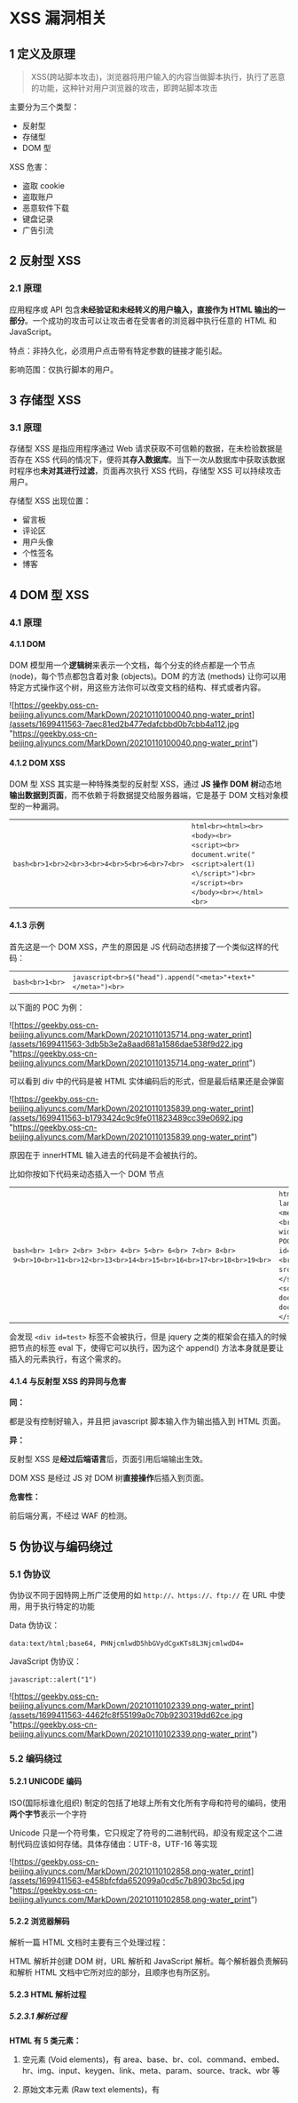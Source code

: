 
# [](#xss-%E6%BC%8F%E6%B4%9E%E7%9B%B8%E5%85%B3)XSS 漏洞相关

## [](#1-%E5%AE%9A%E4%B9%89%E5%8F%8A%E5%8E%9F%E7%90%86)1 定义及原理

> XSS(跨站脚本攻击)，浏览器将用户输入的内容当做脚本执行，执行了恶意的功能，这种针对用户浏览器的攻击，即跨站脚本攻击

主要分为三个类型：

-   反射型
-   存储型
-   DOM 型

XSS 危害：

-   盗取 cookie
-   盗取账户
-   恶意软件下载
-   键盘记录
-   广告引流

## [](#2-%E5%8F%8D%E5%B0%84%E5%9E%8B-xss)2 反射型 XSS

### [](#21-%E5%8E%9F%E7%90%86)2.1 原理

应用程序或 API 包含**未经验证和未经转义的用户输入，直接作为 HTML 输出的一部分**。一个成功的攻击可以让攻击者在受害者的浏览器中执行任意的 HTML 和 JavaScript。

特点：非持久化，必须用户点击带有特定参数的链接才能引起。

影响范围：仅执行脚本的用户。

## [](#3-%E5%AD%98%E5%82%A8%E5%9E%8B-xss)3 存储型 XSS

### [](#31-%E5%8E%9F%E7%90%86)3.1 原理

存储型 XSS 是指应用程序通过 Web 请求获取不可信赖的数据，在未检验数据是否存在 XSS 代码的情况下，便将其**存入数据库**。当下一次从数据库中获取该数据时程序也**未对其进行过滤**，页面再次执行 XSS 代码，存储型 XSS 可以持续攻击用户。

存储型 XSS 出现位置：

-   留言板
-   评论区
-   用户头像
-   个性签名
-   博客

## [](#4-dom-%E5%9E%8B-xss)4 DOM 型 XSS

### [](#41-%E5%8E%9F%E7%90%86)4.1 原理

#### [](#411-dom)4.1.1 DOM

DOM 模型用一个**逻辑树**来表示一个文档，每个分支的终点都是一个节点 (node)，每个节点都包含着对象 (objects)。DOM 的方法 (methods) 让你可以用特定方式操作这个树，用这些方法你可以改变文档的结构、样式或者内容。

![https://geekby.oss-cn-beijing.aliyuncs.com/MarkDown/20210110100040.png-water_print](assets/1699411563-7aec81ed2b477edafcbbd0b7cbb4a112.jpg "https://geekby.oss-cn-beijing.aliyuncs.com/MarkDown/20210110100040.png-water_print")

#### [](#412-dom-xss)4.1.2 DOM XSS

DOM 型 XSS 其实是一种特殊类型的反射型 XSS，通过 **JS 操作 DOM 树**动态地**输出数据到页面**，而不依赖于将数据提交给服务器端，它是基于 DOM 文档对象模型的一种漏洞。

|     |     |     |
| --- | --- | --- |
| ```bash<br>1<br>2<br>3<br>4<br>5<br>6<br>7<br>``` | ```html<br><html><br>    <body><br>        <script><br>            document.write("<script>alert(1)<\/script>")<br>        </script><br>    </body><br></html><br>``` |

#### [](#413-%E7%A4%BA%E4%BE%8B)4.1.3 示例

首先这是一个 DOM XSS，产生的原因是 JS 代码动态拼接了一个类似这样的代码：

|     |     |     |
| --- | --- | --- |
| ```bash<br>1<br>``` | ```javascript<br>$("head").append("<meta>"+text+"</meta>")<br>``` |

以下面的 POC 为例：

![https://geekby.oss-cn-beijing.aliyuncs.com/MarkDown/20210110135714.png-water_print](assets/1699411563-3db5b3e2a8aad681a1586dae538f9d22.jpg "https://geekby.oss-cn-beijing.aliyuncs.com/MarkDown/20210110135714.png-water_print")

可以看到 div 中的代码是被 HTML 实体编码后的形式，但是最后结果还是会弹窗

![https://geekby.oss-cn-beijing.aliyuncs.com/MarkDown/20210110135839.png-water_print](assets/1699411563-b1793424c9c9fe011823489cc39e0692.jpg "https://geekby.oss-cn-beijing.aliyuncs.com/MarkDown/20210110135839.png-water_print")

原因在于 innerHTML 输入进去的代码是不会被执行的。

比如你按如下代码来动态插入一个 DOM 节点

|     |     |     |
| --- | --- | --- |
| ```bash<br> 1<br> 2<br> 3<br> 4<br> 5<br> 6<br> 7<br> 8<br> 9<br>10<br>11<br>12<br>13<br>14<br>15<br>16<br>17<br>18<br>19<br>``` | ```html<br><!DOCTYPE html><br><!DOCTYPE html><br><html lang="en"><br><head><br>    <meta charset="UTF-8"><br>    <meta http-equiv="X-UA-Compatible" content="IE=edge"><br>    <meta name="viewport" content="width=device-width, initial-scale=1.0"><br>    <title>DOM XSS POC</title><br></head><br><body><br>    <div id="demo">&lt;script&gt;alert`1`&lt;/script&gt;</div><br>    <script src="https://libs.baidu.com/jquery/2.1.1/jquery.min.js"></script><br>    <br><br>    <div id="test"></div><br>    <script><br>        document.getElementById("test").innerHTML = document.getElementById("demo").innerHTML + "";<br>    </script><br></body><br></html><br>``` |

会发现 `<div id=test>` 标签不会被执行，但是 jquery 之类的框架会在插入的时候把节点的标签 eval 下，使得它可以执行，因为这个 append() 方法本身就是要让插入的元素执行，有这个需求的。

#### [](#414-%E4%B8%8E%E5%8F%8D%E5%B0%84%E5%9E%8B-xss-%E7%9A%84%E5%BC%82%E5%90%8C%E4%B8%8E%E5%8D%B1%E5%AE%B3)4.1.4 与反射型 XSS 的异同与危害

**同：**

都是没有控制好输入，并且把 javascript 脚本输入作为输出插入到 HTML 页面。

**异：**

反射型 XSS 是**经过后端语言**后，页面引用后端输出生效。

DOM XSS 是经过 JS 对 DOM 树**直接操作**后插入到页面。

**危害性：**

前后端分离，不经过 WAF 的检测。

## [](#5-%E4%BC%AA%E5%8D%8F%E8%AE%AE%E4%B8%8E%E7%BC%96%E7%A0%81%E7%BB%95%E8%BF%87)5 伪协议与编码绕过

### [](#51-%E4%BC%AA%E5%8D%8F%E8%AE%AE)5.1 伪协议

伪协议不同于因特网上所广泛使用的如 `http://、https://、ftp://` 在 URL 中使用，用于执行特定的功能

Data 伪协议：

`data:text/html;base64, PHNjcmlwdD5hbGVydCgxKTs8L3NjcmlwdD4=`

JavaScript 伪协议：

`javascript::alert("1")`

![https://geekby.oss-cn-beijing.aliyuncs.com/MarkDown/20210110102339.png-water_print](assets/1699411563-4462fc8f55199a0c70b9230319dd62ce.jpg "https://geekby.oss-cn-beijing.aliyuncs.com/MarkDown/20210110102339.png-water_print")

### [](#52-%E7%BC%96%E7%A0%81%E7%BB%95%E8%BF%87)5.2 编码绕过

#### [](#521-unicode-%E7%BC%96%E7%A0%81)5.2.1 UNICODE 编码

ISO(国际标谁化组织) 制定的包括了地球上所有文化所有字母和符号的编码，使用**两个字节**表示一个字符

Unicode 只是一个符号集，它只规定了符号的二进制代码，却没有规定这个二进制代码应该如何存储。具体存储由：UTF-8，UTF-16 等实现

![https://geekby.oss-cn-beijing.aliyuncs.com/MarkDown/20210110102858.png-water_print](assets/1699411563-e458bfcfda652099a0cd5c7b8903bc5d.jpg "https://geekby.oss-cn-beijing.aliyuncs.com/MarkDown/20210110102858.png-water_print")

#### [](#522-%E6%B5%8F%E8%A7%88%E5%99%A8%E8%A7%A3%E7%A0%81)5.2.2 浏览器解码

解析一篇 HTML 文档时主要有三个处理过程：

HTML 解析并创建 DOM 树，URL 解析和 JavaScript 解析。每个解析器负责解码和解析 HTML 文档中它所对应的部分，且顺序也有所区别。

#### [](#523-html-%E8%A7%A3%E6%9E%90%E8%BF%87%E7%A8%8B)5.2.3 HTML 解析过程

##### [](#5231-%E8%A7%A3%E6%9E%90%E8%BF%87%E7%A8%8B)5.2.3.1 解析过程

**HTML 有 5 类元素：**

1.  空元素 (Void elements)，有 area、base、br、col、command、embed、hr、img、input、keygen、link、meta、param、source、track、wbr 等
    
2.  原始文本元素 (Raw text elements)，有 <script> 和 <style>
    
3.  RCDATA 元素 (RCDATA elements)，有 <textarea> 和 <title>
    
4.  外部元素 (Foreign elements)，例如 MathML 命名空间或者 SVG 命名空间的元素
    
5.  基本元素 (Normal elements)，即除了以上 4 种元素以外的元素
    

**五类元素的区别如下：**

1.  空元素，不能容纳任何内容（因为它们没有闭合标签，没有内容能够放在开始标签和闭合标签中间）。
    
2.  原始文本元素，可以容纳文本。
    
3.  RCDATA 元素，可以容纳文本和字符引用。
    
4.  外部元素，可以容纳文本、字符引用、CDATA 段、其他元素和注释
    
5.  基本元素，可以容纳文本、字符引用、其他元素和注释
    

HTML 解析器以状态机的方式运行，它从文档输入流中消耗字符并根据其转换规则转换到不同的状态。

![https://geekby.oss-cn-beijing.aliyuncs.com/MarkDown/20210110212335.png-water_print](assets/1699411563-c3f6890639b8e4fffb1b5bb9d509a8a8.jpg "https://geekby.oss-cn-beijing.aliyuncs.com/MarkDown/20210110212335.png-water_print")

以如下代码作为示例：

|     |     |     |
| --- | --- | --- |
| ```bash<br>1<br>2<br>3<br>4<br>5<br>``` | ```html<br><html><br> <body><br>   This is Geekby's blog<br> </body><br></html><br>``` |

1.  初始状态为「Data」State，当遇到 < 字符，状态变为「Tag open」state，读取一个 a-z 的字符将产生一个开始标签符号，状态相应变为「Tag name」state，一直保持这个状态直到读取到 >，每个字符都附加到这个符号名上，例子中创建的是一个 html 符号。
    
2.  当读取到 >，当前的符号就完成了，此时，状态回到「Data」state，<body> 标签重复这一处理过程。此时，html 和 body 标签都识别出来了。现在，回到「Data」State，读取「This is Geekby’s blog」中的每个字符生成一个字符符号。
    
3.  这样直到遇到 </body> 中的 <。现在，又回到了「Tag open」，读取下一个字符 /，进入到「Close tag open」，创建一个闭合标签符号，并且状态转移到「Tag name」state，还是保持这一状态，直到遇到 >。然后，产生一个新的标签符号并回到「Data」State。后面的闭合标签处理过程同上。
    

信息

HTML 解析器处于**数据状态（Data State）**、**RCDATA 状态（RCDATA State）**、**属性值状态（Attribute ValueState）时**，字符实体会被解码为对应的字符。

示例

|     |     |     |
| --- | --- | --- |
| ```bash<br>1<br>``` | ```html<br><div>&#60;img src=x onerror=alert(4)&#62;</div><br>``` |

< 和 > 被编码为字符实体 &#60; 和 &#62;。当 HTML 解析器解析完 <div> 时，会进入数据状态并发布标签令牌。接着解析到实体 &#60; 时因为处在数据状态，就会对实体进行解码为 <，后面的 &#62; 同样道理被解码为 >。

问题

被解码后，img 是否会被解析为 HTML 标签而导致 JS 执行呢？

因为解析器在使用字符引用后不会转换到标签打开状态（Tag Open State），不进入标签打开状态就不会被发布为 HTML 标签。因此，不会创建新 HTML 标签，只会将其作为数据来处理。

##### [](#5232-%E5%87%A0%E7%A7%8D%E7%89%B9%E6%AE%8A%E6%83%85%E5%86%B5)5.2.3.2 几种特殊情况

-   原始文本元素

在 HTML 中，属于 Raw text elements 的标签有两个：script、style。在 Raw text elements 类型标签下的所有内容块都属于该标签。

Raw textelements 类型标签下的所有字符实体编码都不会被 HTML 解码。HTML 解析器解析到 script、style 标签的内容块（数据）部分时，状态会进入 Script Data State，该状态并不在我们前面说的会解码字符实体的三条状态之中。

因此，`<script>&#97;&#108;&#101;&#114;&#116&#40;&#57;&#41;&#59</script>` 这样字符实体并不会被解码，也就不会执行 JS。

-   RCDATA 情况

在 HTML 中，属于 RCDATA 的标签有两个：textarea、title。

RCDATA Elements 类型的标签可以包含文本内容和字符实体。

解析器解析到 textarea、title 标签的数据部分时，状态会进入 RCDATA State。

前面我们提到，处于 RCDATA State 状态时，字符实体是会被解析器解码的。

示例

|     |     |     |
| --- | --- | --- |
| ```bash<br>1<br>``` | ```html<br><textarea>&#60;script&#62;alert(5)&#60;/script&#62;</textarea><br>``` |

解析器解析到它们时会进行解码

但是里面的 JS 同样还是不会被执行，原因还是因为解码字符实体状态机不会进入标签打开状态（Tag Open State），因此里面的 `<script>` 并不会被解析为 HTML 标签

#### [](#524-javascript-%E8%A7%A3%E6%9E%90)5.2.4 JavaScript 解析

形如 \\uXXXX 这样的 Unicode 字符转义序列或 Hex 编码是否能被解码需要看情况。

首先，JavaScript 中有三个地方可以出现 Unicode 字符转义序列：

1.  字符串中

Unicode 转义序列出现在字符串中时，它只会被解释为普通字符，而不会破坏字符串的上下文。

例如，`<script>alert("\u0031\u0030");</script>`

被编码转义的部分为 10，是字符串，会被正常解码，JS 代码也会被执行。

2.  标识符中

若 Unicode 转义序列存在于标识符中，即变量名（如函数名等…），它会被进行解码。

例如，`<script>\u0061\u006c\u0065\u0072\u0074(10);</script>`

被编码转义的部分为 alert 字符，是函数名，属于在标识符中的情况，因此会被正常解码，JS 代码也会被执行。

3.  控制字符中

若 Unicode 转义序列存在于控制字符中，那么它会被解码但不会被解释为控制字符，而会被解释为标识符或字符串字符的一部分。

控制字符即‘、"、() 等。

例如，`<script>alert\u0028"xss");</script>`，`(` 进行了 Unicode 编码，那么解码后它不再是作为控制字符，而是作为标识符的一部分 alert( 。

因此函数的括号之类的控制字符进行 Unicode 转义后是不能被正常解释的。

示例

|     |     |     |
| --- | --- | --- |
| ```bash<br>1<br>``` | ```html<br><script>\u0061\u006c\u0065\u0072\u0074\u0028\u0031\u0031\u0029</script><br>``` |

被编码部分为 alert(11)。该例子中的 JS 不会被执行，因为控制字符被编码了。

|     |     |     |
| --- | --- | --- |
| ```bash<br>1<br>``` | ```html<br><script>\u0061\u006c\u0065\u0072\u0074(\u0031\u0032)</script><br>``` |

被编码部分为 alert 及括号内为 12。该例子中 JS 不会被执行，原因在于括号内被编码的部分不能被正常解释，要么使用 ASCII 数字，要么加 "”或 ' ' 使其变为字符串，作为字符串也只能作为普通字符。

|     |     |     |
| --- | --- | --- |
| ```bash<br>1<br>``` | ```html<br><script>alert('13\u0027)</script><br>``` |

被编码处为`'`。该例的 JS 不会执行，因为控制字符被编码了，解码后的 `'` 将变为字符串的一部分，而不再解释为控制字符。因此该例中字符串是不完整的，因为没有 `'` 来结束字符串。

|     |     |     |
| --- | --- | --- |
| ```bash<br>1<br>``` | ```html<br><script>alert('14\u000a')</script><br>``` |

该例的 JS 会被执行，因为被编码的部分处于字符串内，只会被解释为普通字符，不会突破字符串上下文。

#### [](#525-url-%E8%A7%A3%E6%9E%90)5.2.5 URL 解析

URL 解析器也被建模为状态机，文档输入流中的字符可以将其导向不同的状态。

首先，要注意的是 URL 的协议部分必须为 ASCII 字符，即不能被任何编码，否则 URL 解析器的状态机将进入 No Scheme 状态。

示例

|     |     |     |
| --- | --- | --- |
| ```bash<br>1<br>``` | ```html<br><a href="%6a%61%76%61%73%63%72%69%70%74:%61%6c%65%72%74%28%31%29"></a><br>``` |

URL 编码部分的是 javascript:alert(1)。JS 不会被执行，因为作为 Scheme 部分的 javascript 这个字符串被编码，导致 URL 解析器状态机进入 No Scheme 状态。

URL 中的 `:` 也不能被以任何方式编码，否则 URL 解析器的状态机也将进入 No Scheme 状态。

示例

|     |     |     |
| --- | --- | --- |
| ```bash<br>1<br>``` | ```html<br><a href="javascript%3aalert(3)"></a><br>``` |

由于 : 被 URL 编码为 %3a，导致 URL 状态机进入 No Scheme 状态，JS 代码不能执行。

示例

|     |     |     |
| --- | --- | --- |
| ```bash<br>1<br>``` | ```html<br><a href="&#x6a;&#x61;&#x76;&#x61;&#x73;&#x63;&#x72;&#x69;&#x70;&#x74;:%61%6c%65%72%74%28%32%29"><br>``` |

`javascript` 这个字符串被实体化编码，`:` 没有被编码，`alert(2)` 被 URL 编码。可以成功执行。

首先，在 HTML 解析器中，HTML 状态机处于属性值状态（Attribute Value State）时，字符实体时会被解码的，此处在 href 属性中，所以被实体化编码的 javascript 字符串会被解码。

其次，HTML 解析是在 URL 解析之前的，所以在进行 URL 解析之前，Scheme 部分的 javascript 字符串已被解码，而并不再是被实体编码的状态。

#### [](#526-%E8%A7%A3%E6%9E%90%E9%A1%BA%E5%BA%8F)5.2.6 解析顺序

首先浏览器接收到一个 HTML 文档时，会触发 HTML 解析器对 HTML 文档进行词法解析，这一过程完成 HTML 解码并创建 DOM 树。

接下来 JavaScript 解析器会介入对内联脚本进行解析，这一过程完成 JS 的解码工作。

如果浏览器遇到需要 URL 的上下文环境，这时 URL 解析器也会介入完成 URL 的解码工作，URL 解析器的解码顺序会根据 URL 所在位置不同，可能在 JavaScript 解析器之前或之后解析。HTML 解析总是第一步。URL 解析和 JavaScript 解析，它们的解析顺序要根据情况而定。

示例

|     |     |     |
| --- | --- | --- |
| ```bash<br>1<br>``` | ```html<br><a href="UserInput"></a><br>``` |

该例子中，首先由 HTML 解析器对 UserInput 部分进行字符实体解码；

接着 URL 解析器对 UserInput 进行 URL decode；如果 URL 的 Scheme 部分为 javascript 的话，JavaScript 解析器会再对 UserInput 进行解码。所以解析顺序是：HTML 解析->URL 解析->JavaScript 解析。

示例

|     |     |     |
| --- | --- | --- |
| ```bash<br>1<br>``` | ```html<br><a href=# onclick="window.open('UserInput')"></a><br>``` |

该例子中，首先由 HTML 解析器对 UserInput 部分进行字符实体解码；

接着由 JavaScript 解析器会再对 onclick 部分的 JS 进行解析并执行 JS；

执行 JS 后 window.open(‘UserInput’) 函数的参数会传入 URL，所以再由 URL 解析器对 UserInput 部分进行解码。

因此解析顺序为：HTML 解析->JavaScript 解析->URL 解析。

示例

|     |     |     |
| --- | --- | --- |
| ```bash<br>1<br>``` | ```html<br><a href="javascript:window.open('UserInput')"><br>``` |

该例子中，首先还是由 HTML 解析器对 UserInput 部分进行字符实体解码；接着由 URL 解析器解析 href 的属性值；然后由于 Scheme 为 javascript，所以由 JavaScript 解析；

解析执行 JS 后 window.open(‘UserInput’) 函数传入 URL，所以再由 URL 解析器解析。

所以解析顺序为：HTML 解析->URL 解析->JavaScript 解析->URL 解析。

**参考**

[https://mp.weixin.qq.com/s/liODgY4NjYqdWg3JgPXMdA](https://mp.weixin.qq.com/s/liODgY4NjYqdWg3JgPXMdA)

## [](#6-html-5-%E6%96%B0%E7%89%B9%E6%80%A7%E5%8F%8A%E7%9B%B8%E5%BA%94%E7%9A%84%E5%AE%89%E5%85%A8%E5%88%86%E6%9E%90)6 HTML 5 新特性及相应的安全分析

### [](#61-svg)6.1 SVG

SVG 意为可缩放矢量图形，这是一种使用 XML 格式定义图像的方式

SVG 中的 JS

|     |     |     |
| --- | --- | --- |
| ```bash<br>1<br>2<br>3<br>4<br>5<br>``` | ```xml<br><?xml version="1.0" standalone="no"?><br><svg width="100%" height="100%" version="1.1" xmlns="http://www.w3.org/2000/svg"><br>	<rect width="100" height="100" style="fill:rgb(0,0,255);stroke-width:1;stroke:rgb(0,0,0)" /><br>  <script>alert(1)</script><br></svg><br>``` |

当访问上面的文件定义的图片时，会弹窗

利用 SVG 进行钓鱼

![https://geekby.oss-cn-beijing.aliyuncs.com/MarkDown/20210111102701.png-water_print](assets/1699411563-60295f71b00c1cd3514a4597aa2da2ed.jpg "https://geekby.oss-cn-beijing.aliyuncs.com/MarkDown/20210111102701.png-water_print")

整体流程

![https://geekby.oss-cn-beijing.aliyuncs.com/MarkDown/20210111102832.png-water_print](assets/1699411563-4f18e089f96725de2d73274df792cf75.jpg "https://geekby.oss-cn-beijing.aliyuncs.com/MarkDown/20210111102832.png-water_print")

### [](#62-web-storage)6.2 Web Storage

Web Storage 包含两个部分，一部分是 session Storage，另一部分是 localStorage。

-   sessionStorage：用于本地存储一个会话 (session) 中的数据，这些数据只有在同一个会话中的页面才能访问并且当会话结束后数据也随之销毁。
-   localStorage：用户持久化的本地存储，除非主动删除数据，否则数据是永远不会过期的。

新的 HTML5 Web 存储 API 使 Web 开发人员可以在用户的计算机上存储大约 5 兆字节的数据 (而 Cookie 中仅允许 4KB 的数据)。

利用 SVG 盗取 localStorage

|     |     |     |
| --- | --- | --- |
| ```bash<br> 1<br> 2<br> 3<br> 4<br> 5<br> 6<br> 7<br> 8<br> 9<br>10<br>11<br>12<br>13<br>14<br>15<br>16<br>17<br>``` | ```html<br><?xml version="1.0" standalone="no"?><br><svg version="1.1" xmlns="http://www.w3.org/2000/svg" ><br>    <rect width="100" height="100" /><br>    <script><br>        if(localStorage.length)<br>        {<br>            for(key in localStorage)<br>            {<br>                if(localStorage.getItem(key))<br>                {<br>                    console.log(key);<br>                    console.log(localStorage.getItem(key));<br>                }<br>            }<br>        }<br>    </script><br></svg><br>``` |
